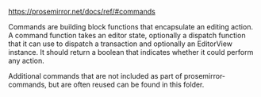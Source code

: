 https://prosemirror.net/docs/ref/#commands

Commands are building block functions that encapsulate an editing action. A command function takes an editor state, optionally a dispatch function that it can use to dispatch a transaction and optionally an EditorView instance. It should return a boolean that indicates whether it could perform any action.

Additional commands that are not included as part of prosemirror-commands, but are often reused can be found in this folder.

